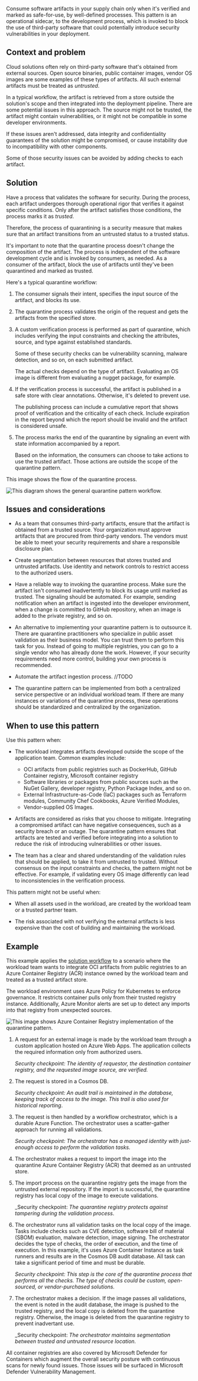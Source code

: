 
Consume software artifacts in your supply chain only when it's verified and marked as safe-for-use, by well-defined processes. This pattern is an operational sidecar, to the development process, which is invoked to block the use of third-party software that could potentially introduce security vulnerabilities in your deployment.


## Context and problem

Cloud solutions often rely on third-party software that's obtained from external sources. Open source binaries, public container images, vendor OS images are some examples of these types of artifacts. All such external artifacts must be treated as _untrusted_. 

In a typical workflow, the artifact is retrieved from a store outside the solution's scope and then integrated into the deployment pipeline. There are some potential issues in this approach. The source might not be trusted, the artifact might contain vulnerabilities, or it might not be compatible in some developer environments. 

If these issues aren't addressed, data integrity and confidentiality guarantees of the solution might be compromised, or cause instability due to incompatibility with other components. 

Some of those security issues can be avoided by adding checks to each artifact. 

## Solution

Have a process that validates the software for security. During the process, each artifact undergoes thorough operational rigor that verifies it against specific conditions. Only after the artifact satisfies those conditions, the process marks it as _trusted_. 

Therefore, the process of quarantining is a security measure that makes sure that an artifact transitions from an untrusted status to a trusted status.

It's important to note that the quarantine process doesn't change the composition of the artifact. The process is independent of the software development cycle and is invoked by consumers, as needed. As a consumer of the artifact, block the use of artifacts until they've been quarantined and marked as trusted. 

Here's a typical quarantine workflow:

1. The consumer signals their intent, specifies the input source of the artifact, and blocks its use. 

2. The quarantine process validates the origin of the request and gets the artifacts from the specified store. 

3. A custom verification process is performed as part of quarantine, which includes verifying the input constraints and checking the attributes, source, and type against established standards.

    Some of these security checks can be  vulnerability scanning, malware detection, and so on, on each submitted artifact.

    The actual checks depend on the type of artifact. Evaluating an OS image is different from evaluating a nugget package, for example.

4. If the verification process is successful, the artifact is published in a safe store with clear annotations. Otherwise, it's deleted to prevent  use. 

    The publishing process can include a cumulative report that shows proof of verification and the criticality of each check. Include expiration in the report beyond which the report should be invalid and the artifact is  considered unsafe.

5. The process marks the end of the quarantine by signaling an event with state information accompanied by a report.
    
    Based on the information, the consumers can choose to take actions to use the trusted artifact. Those actions are outside the scope of the quarantine pattern. 


This image shows the flow of the quarantine process.

![This diagram shows the general quarantine pattern workflow.](./_images/quarantine.png)

## Issues and considerations

- As a team that consumes third-party artifacts, ensure that the artifact is obtained from a trusted source. Your organization must approve artifacts that are procured from third-party vendors. The vendors must be able to meet your security requirements and share a responsible disclosure plan. 

- Create segmentation between resources that stores trusted and untrusted artifacts. Use identity and network controls to restrict access to the authorized users.

- Have a reliable way to invoking the quarantine process. Make sure the artifact isn't consumed inadvertently to block its usage until marked as trusted. The signaling should be automated. For example, sending notification when an artifact is ingested into the developer environment, when a change is committed to GitHub repository, when an image is added to the private registry, and so on.  

-  An alternative to implementing your quarantine pattern is to outsource it. There are quarantine practitioners who specialize in public asset validation as their business model. You can trust them to perform this task for you. Instead of going to multiple registries, you can go to a single vendor who has already done the work. However, if your security requirements need more control, building your own process is recommended.

- Automate the artifact ingestion process. //TODO

- The quarantine pattern can be implemented from both a centralized service perspective or an individual workload team. If there are many instances or variations of the quarantine process, these operations should be standardized and centralized by the organization.



## When to use this pattern

Use this pattern when: 

- The workload integrates artifacts developed outside the scope of the application team. Common examples include:

    - OCI artifacts from public registries such as DockerHub, GitHub Container registry, Microsoft container registry
    - Software libraries or packages from public sources such as the NuGet Gallery, developer registry, Python Package Index, and so on. 
    - External Infrastructure-as-Code (IaC) packages such as Terraform modules, Community Chef Cookbooks, Azure Verified Modules, 
    - Vendor-supplied OS Images. 
    
- Artifacts are considered as risks that you choose to mitigate. Integrating a compromised artifact can have negative consequences, such as a security breach or an outage. The quarantine pattern ensures that artifacts are tested and verified before integrating into a solution to reduce the risk of introducing vulnerabilities or other issues.

- The team has a clear and shared understanding of the validation rules that should be applied, to take it from untrusted to trusted. Without consensus on the input constraints and checks, the pattern might not be effective. For example, if validating every OS image differently can lead to inconsistencies in the verification process.

This pattern might not be useful when:

- When all assets used in the workload, are created by the workload team or a trusted partner team. 

- The risk associated with not verifying the external artifacts is less expensive than the cost of building and maintaining the workload.


## Example

This example applies the [solution workflow](#solution) to a scenario where the workload team wants to integrate OCI artifacts from public registries to an Azure Container Registry (ACR) instance owned by the workload team and treated as a trusted artifact store. 

The workload environment uses Azure Policy for Kubernetes to enforce governance. It restricts container pulls only from their trusted registry instance. Additionally, Azure Monitor alerts are set up to detect any imports into that registry from unexpected sources.

![This image shows Azure Container Registry implementation of the quarantine pattern.](./_images/quarantine-example.png)

1. A request for an external image is made by the workload team through a custom application hosted on Azure Web Apps. The application collects the required information only from authorized users. 

    _Security checkpoint: The identity of requestor, the destination container registry, and the requested image source, are verified._

2. The request is stored in a Cosmos DB. 

    _Security checkpoint: An audit trail is maintained in the database, keeping track of access to the image. This trail is also used for historical reporting_.

3. The request is then handled by a workflow orchestrator, which is a durable Azure Function. The orchestrator uses a scatter-gather approach for running all validations. 

     _Security checkpoint: The orchestrator has a managed identity with just-enough access to perform the validation tasks._

4. The orchestrator makes a request to import the image into the quarantine Azure Container Registry (ACR) that deemed as an untrusted store. 

5. The import process on the quarantine registry gets the image from the untrusted external repository. If the import is successful, the quarantine registry has local copy of the image to execute validations. 

    _Security checkpoint: _The quarantine registry protects against tampering during the validation process_.

6. The orchestrator runs all validation tasks on the local copy of the image. Tasks include checks such as  CVE detection, software bill of material (SBOM) evaluation, malware detection, image signing. The orchestrator decides the type of checks, the order of execution, and the time of execution. In this example, it's uses Azure Container Instance as task runners and results are in the Cosmos DB audit database. All task can take a significant period of time and must be durable.

    _Security checkpoint: This step is the core of the quarantine process that performs all the checks. The type of checks could be custom, open-sourced, or vendor-purchased solutions._
    
7. The orchestrator makes a decision. If the image passes all validations, the event is noted in the audit database, the image is pushed to the trusted registry, and the local copy is deleted from the quarantine registry. Otherwise, the image is deleted from the quarantine registry to prevent inadvertant use.

    _Security checkpoint: _The orchestrator maintains segmentation between trusted and untrusted resource location._

All container registries are also covered by Microsoft Defender for Containers which augment the overall security posture with continuous scans for newly found issues. Those issues will be surfaced in Microsoft Defender Vulnerability Management.

